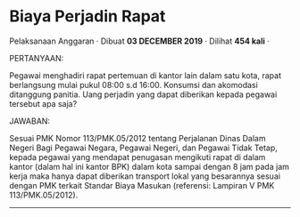 Biaya Perjadin Rapat
====================

Pelaksanaan Anggaran · Dibuat **03 DECEMBER 2019** · Dilihat **454 kali** ·

PERTANYAAN:

Pegawai menghadiri rapat pertemuan di kantor lain dalam satu kota, rapat berlangsung mulai pukul 08:00 s.d 16:00. Konsumsi dan akomodasi ditanggung panitia. Uang perjadin yang dapat diberikan kepada pegawai tersebut apa saja?

  

JAWABAN:  

  

Sesuai PMK Nomor 113/PMK.05/2012 tentang Perjalanan Dinas Dalam Negeri Bagi Pegawai Negara, Pegawai Negeri, dan Pegawai Tidak Tetap, kepada pegawai yang mendapat penugasan mengikuti rapat di dalam kantor (dalam hal ini kantor BPK) dalam kota sampai dengan 8 jam pada jam kerja maka hanya dapat diberikan transport lokal yang besarannya sesuai dengan PMK terkait Standar Biaya Masukan (referensi: Lampiran V PMK 113/PMK.05/2012).  

  

  
  
  

* * *